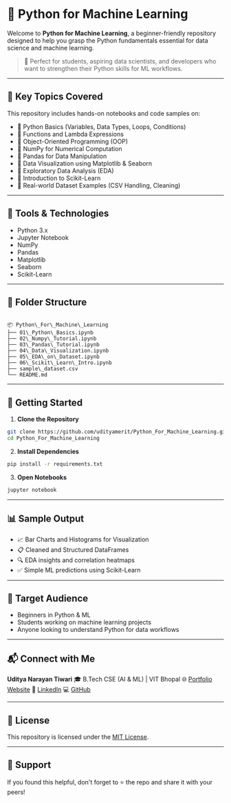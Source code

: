 # 🐍 Python for Machine Learning

Welcome to **Python for Machine Learning**, a beginner-friendly repository designed to help you grasp the Python fundamentals essential for data science and machine learning.

> 📘 Perfect for students, aspiring data scientists, and developers who want to strengthen their Python skills for ML workflows.

---

## 📌 Key Topics Covered

This repository includes hands-on notebooks and code samples on:

- 🔹 Python Basics (Variables, Data Types, Loops, Conditions)
- 🔹 Functions and Lambda Expressions
- 🔹 Object-Oriented Programming (OOP)
- 🔹 NumPy for Numerical Computation
- 🔹 Pandas for Data Manipulation
- 🔹 Data Visualization using Matplotlib & Seaborn
- 🔹 Exploratory Data Analysis (EDA)
- 🔹 Introduction to Scikit-Learn
- 🔹 Real-world Dataset Examples (CSV Handling, Cleaning)

---

## 🧰 Tools & Technologies

- Python 3.x
- Jupyter Notebook
- NumPy
- Pandas
- Matplotlib
- Seaborn
- Scikit-Learn

---

## 📁 Folder Structure

```

📦 Python\_For\_Machine\_Learning
├── 01\_Python\_Basics.ipynb
├── 02\_Numpy\_Tutorial.ipynb
├── 03\_Pandas\_Tutorial.ipynb
├── 04\_Data\_Visualization.ipynb
├── 05\_EDA\_on\_Dataset.ipynb
├── 06\_Scikit\_Learn\_Intro.ipynb
├── sample\_dataset.csv
└── README.md

````

---

## 🚀 Getting Started

1. **Clone the Repository**

```bash
git clone https://github.com/udityamerit/Python_For_Machine_Learning.git
cd Python_For_Machine_Learning
````

2. **Install Dependencies**

```bash
pip install -r requirements.txt
```

3. **Open Notebooks**

```bash
jupyter notebook
```

---

## 📊 Sample Output

* 📈 Bar Charts and Histograms for Visualization
* 📋 Cleaned and Structured DataFrames
* 🔍 EDA insights and correlation heatmaps
* ✅ Simple ML predictions using Scikit-Learn

---

## 🎯 Target Audience

* Beginners in Python & ML
* Students working on machine learning projects
* Anyone looking to understand Python for data workflows

---

## 📬 Connect with Me

**Uditya Narayan Tiwari**
🎓 B.Tech CSE (AI & ML) | VIT Bhopal
🌐 [Portfolio Website](https://udityanarayantiwari.netlify.app)
💼 [LinkedIn](https://www.linkedin.com/in/uditya-narayan-tiwari-562332289/)
💻 [GitHub](https://github.com/udityamerit)

---

## 📄 License

This repository is licensed under the [MIT License](LICENSE).

---

## 🌟 Support

If you found this helpful, don't forget to ⭐ the repo and share it with your peers!

